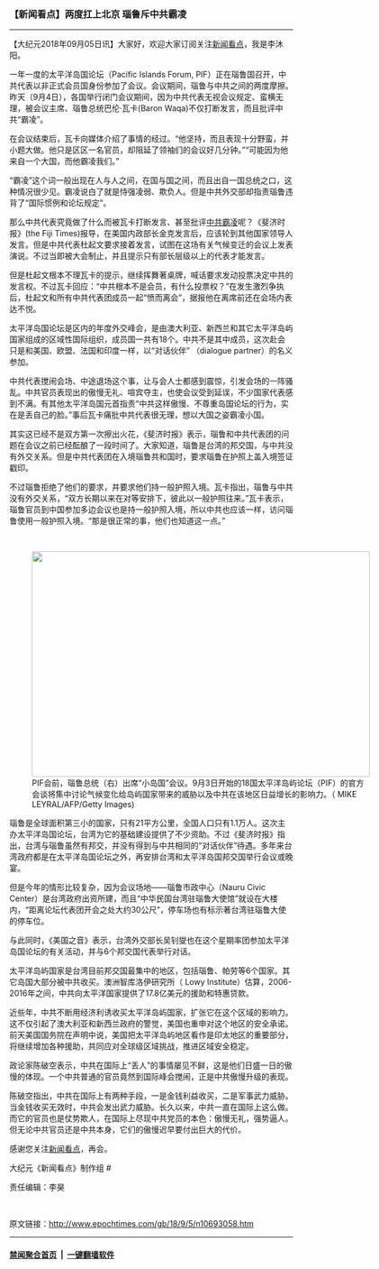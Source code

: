 ### 【新闻看点】两度扛上北京 瑙鲁斥中共霸凌
------------------------

<p>【大纪元2018年09月05日讯】大家好，欢迎大家订阅关注<a href="http://www.epochtimes.com/gb/tag/%E6%96%B0%E9%97%BB%E7%9C%8B%E7%82%B9.html">新闻看点</a>，我是李沐阳。</p>
<p>一年一度的太平洋岛国论坛（Pacific Islands Forum, PIF）正在瑙鲁国召开，中共代表以非正式会员国身份参加了会议。会议期间，瑙鲁与中共之间的两度摩擦。昨天（9月4日），各国举行闭门会议期间，因为中共代表无视会议规定、蛮横无理，被会议主席、瑙鲁总统巴伦·瓦卡(Baron Waqa)不仅打断发言，而且批评中共“霸凌”。</p>
<p>在会议结束后，瓦卡向媒体介绍了事情的经过。“他坚持，而且表现十分野蛮，并小题大做。他只是区区一名官员，却阻延了领袖们的会议好几分钟。”“可能因为他来自一个大国，而他霸凌我们。”</p>
<p>“霸凌”这个词一般出现在人与人之间，在国与国之间，而且出自一国总统之口，这种情况很少见。霸凌说白了就是恃强凌弱、欺负人。但是中共外交部却指责瑙鲁违背了“国际惯例和论坛规定”。</p>
<p>那么中共代表究竟做了什么而被瓦卡打断发言、甚至批评<a href="http://www.epochtimes.com/gb/tag/%E4%B8%AD%E5%85%B1%E9%9C%B8%E5%87%8C.html">中共霸凌</a>呢？《斐济时报》(the Fiji Times)报导，在美国内政部长金克发言后，应该轮到其他国家领导人发言。但是中共代表杜起文要求接着发言，试图在这场有关气候变迁的会议上发表演说。不过当即被大会制止，并且提示只有部长层级以上的代表才能发言。</p>
<p>但是杜起文根本不理瓦卡的提示，继续挥舞著桌牌，喊话要求发动投票决定中共的发言权。不过瓦卡回应：“中共根本不是会员，有什么投票权？”在发生激烈争执后，杜起文和所有中共代表团成员一起“愤而离会”，据报他在离席前还在会场内表达不悦。</p>
<p>太平洋岛国论坛是区内的年度外交峰会，是由澳大利亚、新西兰和其它太平洋岛屿国家组成的区域性国际组织，成员国一共有18个。中共不是其中成员，这次赴会只是和美国、欧盟、法国和印度一样，以“对话伙伴” （dialogue partner）的名义参加。</p>
<p>中共代表搅闹会场、中途退场这个事，让与会人士都感到震惊，引发会场的一阵骚乱。中共官员表现出的傲慢无礼、喧宾夺主，也使会议受到延误，不少国家代表感到不满。有其他太平洋岛国元首指责“中共这样傲慢、不尊重岛国论坛的行为，实在是丢自己的脸。”事后瓦卡痛批中共代表很无理，想以大国之姿霸凌小国。</p>
<p>其实这已经不是双方第一次擦出火花，《斐济时报》表示，瑙鲁和中共代表团的问题在会议之前已经酝酿了一段时间了。大家知道，瑙鲁是台湾的邦交国，与中共没有外交关系。但是中共代表团在入境瑙鲁共和国时，要求瑙鲁在护照上盖入境签证戳印。</p>
<p>不过瑙鲁拒绝了他们的要求，并要求他们持一般护照入境。瓦卡指出，瑙鲁与中共没有外交关系，“双方长期以来在对等安排下，彼此以一般护照往来。”瓦卡表示，瑙鲁官员到中国参加多边会议也是持一般护照入境，所以中共也应该一样，访问瑙鲁使用一般护照入境。“那是很正常的事，他们也知道这一点。”</p>
<p>&nbsp;</p>
<figure id="attachment_10693086" style="width: 600px" class="wp-caption aligncenter"><a href="http://i.epochtimes.com/assets/uploads/2018/09/GettyImages-1026326440.jpg"><img class="size-large wp-image-10693086" src="http://i.epochtimes.com/assets/uploads/2018/09/GettyImages-1026326440-600x400.jpg" alt="" width="600" height="400" /></a><figcaption class="wp-caption-text">PIF会前，瑙鲁总统（右）出席“小岛国”会议。<span lang="zh-TW">9月3日开始的18国太平洋岛屿论坛（PIF）的官方会谈将集中讨论气候变化给岛屿国家带来的威胁以及中共在该地区日益增长的影响力</span>。（ MIKE LEYRAL/AFP/Getty Images)</figcaption></figure>
<p>瑙鲁是全球面积第三小的国家，只有21平方公里，全国人口只有1.1万人。这次主办太平洋岛国论坛，台湾为它的基础建设提供了不少资助。不过《斐济时报》指出，台湾与瑙鲁虽然有邦交，并没有得到与中共相同的“对话伙伴”待遇。多年来台湾政府都是在太平洋岛国论坛之外，再安排台湾和太平洋岛国邦交国举行会议或晚宴。</p>
<p>但是今年的情形比较复杂，因为会议场地——瑙鲁市政中心（Nauru Civic Center）是台湾政府出资所建，而且“中华民国台湾驻瑙鲁大使馆”就设在大楼内，“距离论坛代表团开会之处大约30公尺”，停车场也有标示著台湾驻瑙鲁大使的停车位。</p>
<p>与此同时，《美国之音》表示，台湾外交部长吴钊燮也在这个星期率团参加太平洋岛国论坛的有关活动，并与6个邦交国代表举行对话。</p>
<p>太平洋岛屿国家是台湾目前邦交国最集中的地区，包括瑙鲁、帕劳等6个国家。其它岛国大部分被中共收买。澳洲智库洛伊研究所（ Lowy Institute）估算，2006-2016年之间，中共向太平洋国家提供了17.8亿美元的援助和特惠贷款。</p>
<p>近些年，中共不断用经济利诱收买太平洋岛屿国家，扩张它在这个区域的影响力。这不仅引起了澳大利亚和新西兰政府的警觉，美国也重申对这个地区的安全承诺。前天美国国务院在声明中说，美国把太平洋岛屿地区看作是印太地区的重要部分，将继续增加各种援助，共同应对全球级区域挑战，推进区域安全稳定。</p>
<p>政论家陈破空表示，中共在国际上“丢人”的事情屡见不鲜，这是他们日盛一日的傲慢的体现。一个中共普通的官员竟然到国际峰会搅闹，正是中共傲慢升级的表现。</p>
<p>陈破空指出，中共在国际上有两种手段，一是金钱利益收买，二是军事武力威胁。当金钱收买无效时，中共会发出武力威胁。长久以来，中共一直在国际上这么做。而它的官员也是仗势欺人，在国际上尽现中共党员的本色：傲慢无礼，强势逼人。但无论中共官员还是中共本身，它们的傲慢迟早要付出巨大的代价。</p>
<p>感谢您关注<a href="http://www.epochtimes.com/gb/tag/%E6%96%B0%E9%97%BB%E7%9C%8B%E7%82%B9.html">新闻看点</a>，再会。</p>
<p>大纪元《新闻看点》制作组 #</p>
<p>责任编辑：李昊</p>
<p>&nbsp;</p>

原文链接：http://www.epochtimes.com/gb/18/9/5/n10693058.htm


------------------------
#### [禁闻聚合首页](https://github.com/gfw-breaker/banned-news/blob/master/README.md) &nbsp;|&nbsp;  [一键翻墙软件](https://github.com/gfw-breaker/nogfw/blob/master/README.md)